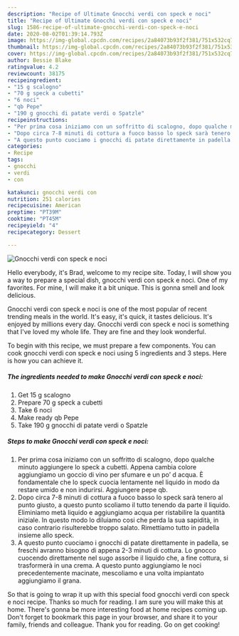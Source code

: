 ```yaml
---
description: "Recipe of Ultimate Gnocchi verdi con speck e noci"
title: "Recipe of Ultimate Gnocchi verdi con speck e noci"
slug: 1586-recipe-of-ultimate-gnocchi-verdi-con-speck-e-noci
date: 2020-08-02T01:39:14.793Z
image: https://img-global.cpcdn.com/recipes/2a84073b93f2f381/751x532cq70/gnocchi-verdi-con-speck-e-noci-recipe-main-photo.jpg
thumbnail: https://img-global.cpcdn.com/recipes/2a84073b93f2f381/751x532cq70/gnocchi-verdi-con-speck-e-noci-recipe-main-photo.jpg
cover: https://img-global.cpcdn.com/recipes/2a84073b93f2f381/751x532cq70/gnocchi-verdi-con-speck-e-noci-recipe-main-photo.jpg
author: Bessie Blake
ratingvalue: 4.2
reviewcount: 38175
recipeingredient:
- "15 g scalogno"
- "70 g speck a cubetti"
- "6 noci"
- "qb Pepe"
- "190 g gnocchi di patate verdi o Spatzle"
recipeinstructions:
- "Per prima cosa iniziamo con un soffritto di scalogno, dopo qualche minuto aggiungere lo speck a cubetti. Appena cambia colore aggiungiamo un goccio di vino per sfumare e un po’ d acqua. È fondamentale che lo speck cuocia lentamente nel liquido in modo da restare umido e non indurirsi. Aggiungere pepe qb."
- "Dopo circa 7-8 minuti di cottura a fuoco basso lo speck sarà tenero al punto giusto, a questo punto scoliamo il tutto tenendo da parte il liquido. Eliminiamo metà liquido e aggiungiamo acqua per ristabilire la quantità iniziale. In questo modo lo diluiamo cosi che perda la sua sapidità, in caso contrario risulterebbe troppo salato. Rimettiamo tutto in padella insieme allo speck."
- "A questo punto cuociamo i gnocchi di patate direttamente in padella, se freschi avranno bisogno di appena 2-3 minuti di cottura. Lo gnocco cuocendo direttamente nel sugo assorbe il liquido che, a fine cottura, si trasformerà in una crema. A questo punto aggiungiamo le noci precedentemente macinate, mescoliamo e una volta impiantato aggiungiamo il grana."
categories:
- Recipe
tags:
- gnocchi
- verdi
- con

katakunci: gnocchi verdi con 
nutrition: 251 calories
recipecuisine: American
preptime: "PT39M"
cooktime: "PT45M"
recipeyield: "4"
recipecategory: Dessert

---
```



![Gnocchi verdi con speck e noci](https://img-global.cpcdn.com/recipes/2a84073b93f2f381/751x532cq70/gnocchi-verdi-con-speck-e-noci-recipe-main-photo.jpg)

Hello everybody, it's Brad, welcome to my recipe site. Today, I will show you a way to prepare a special dish, gnocchi verdi con speck e noci. One of my favorites. For mine, I will make it a bit unique. This is gonna smell and look delicious.

Gnocchi verdi con speck e noci is one of the most popular of recent trending meals in the world. It's easy, it's quick, it tastes delicious. It's enjoyed by millions every day. Gnocchi verdi con speck e noci is something that I've loved my whole life. They are fine and they look wonderful.




To begin with this recipe, we must prepare a few components. You can cook gnocchi verdi con speck e noci using 5 ingredients and 3 steps. Here is how you can achieve it.

<!--inarticleads1-->

##### The ingredients needed to make Gnocchi verdi con speck e noci:

1. Get 15 g scalogno
1. Prepare 70 g speck a cubetti
1. Take 6 noci
1. Make ready qb Pepe
1. Take 190 g gnocchi di patate verdi o Spatzle




<!--inarticleads2-->

##### Steps to make Gnocchi verdi con speck e noci:

1. Per prima cosa iniziamo con un soffritto di scalogno, dopo qualche minuto aggiungere lo speck a cubetti. Appena cambia colore aggiungiamo un goccio di vino per sfumare e un po’ d acqua. È fondamentale che lo speck cuocia lentamente nel liquido in modo da restare umido e non indurirsi. Aggiungere pepe qb.
1. Dopo circa 7-8 minuti di cottura a fuoco basso lo speck sarà tenero al punto giusto, a questo punto scoliamo il tutto tenendo da parte il liquido. Eliminiamo metà liquido e aggiungiamo acqua per ristabilire la quantità iniziale. In questo modo lo diluiamo cosi che perda la sua sapidità, in caso contrario risulterebbe troppo salato. Rimettiamo tutto in padella insieme allo speck.
1. A questo punto cuociamo i gnocchi di patate direttamente in padella, se freschi avranno bisogno di appena 2-3 minuti di cottura. Lo gnocco cuocendo direttamente nel sugo assorbe il liquido che, a fine cottura, si trasformerà in una crema. A questo punto aggiungiamo le noci precedentemente macinate, mescoliamo e una volta impiantato aggiungiamo il grana.




So that is going to wrap it up with this special food gnocchi verdi con speck e noci recipe. Thanks so much for reading. I am sure you will make this at home. There's gonna be more interesting food at home recipes coming up. Don't forget to bookmark this page in your browser, and share it to your family, friends and colleague. Thank you for reading. Go on get cooking!
